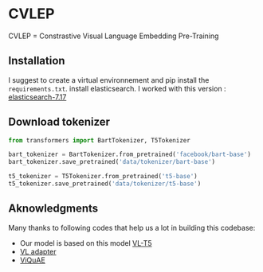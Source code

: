 # CVLEP

CVLEP = Constrastive Visual Language Embedding Pre-Training

## Installation

I suggest to create a virtual environnement and pip install the `requirements.txt`.
install elasticsearch. I worked with this version : [elasticsearch-7.17](https://www.elastic.co/guide/en/elasticsearch/reference/7.17/targz.html)

## Download tokenizer

```py
from transformers import BartTokenizer, T5Tokenizer

bart_tokenizer = BartTokenizer.from_pretrained('facebook/bart-base')
bart_tokenizer.save_pretrained('data/tokenizer/bart-base')

t5_tokenizer = T5Tokenizer.from_pretrained('t5-base')
t5_tokenizer.save_pretrained('data/tokenizer/t5-base')
```

## Aknowledgments

Many thanks to following codes that help us a lot in building this codebase:

- Our model is based on this model [VL-T5](https://github.com/j-min/VL-T5)
- [VL adapter ](https://github.com/ylsung/VL_adapter)
- [ViQuAE](https://github.com/PaulLerner/ViQuAE/)
